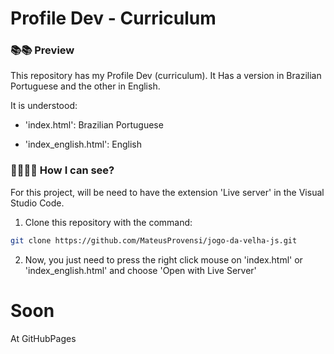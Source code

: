 # Profile Dev - Curriculum

### 📚📚 Preview

This repository has my Profile Dev (curriculum). It Has a version in Brazilian Portuguese and the other in English.

It is understood:
* 'index.html': Brazilian Portuguese

* 'index_english.html': English

### 👨‍💻👩‍💻 How I can see?

For this project, will be need to have the extension 'Live server' in the Visual Studio Code.

1. Clone this repository with the command:

```bash
git clone https://github.com/MateusProvensi/jogo-da-velha-js.git
```

2. Now, you just need to press the right click mouse on 'index.html' or 'index_english.html' and choose 'Open with Live Server'


# Soon
At GitHubPages
